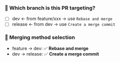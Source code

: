 ### 📌 Which branch is this PR targeting?

- [ ] dev ← from feature/xxx → use `Rebase and merge`
- [ ] release ← from dev → use `Create a merge commit`

### 🔁 Merging method selection

- feature → dev: ✅ **Rebase and merge**
- dev → release: ✅ **Create a merge commit**
